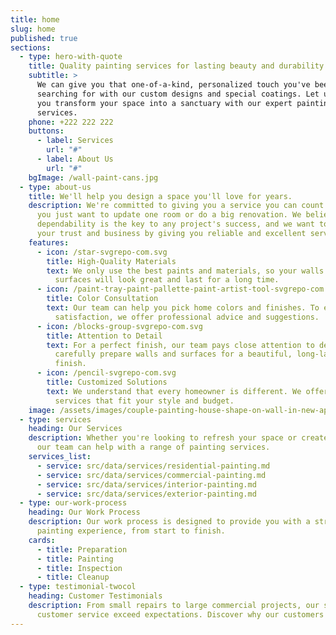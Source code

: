 ```yaml
---
title: home
slug: home
published: true
sections:
  - type: hero-with-quote
    title: Quality painting services for lasting beauty and durability.
    subtitle: >
      We can give you that one-of-a-kind, personalized touch you've been
      searching for with our custom designs and special coatings. Let us help
      you transform your space into a sanctuary with our expert painting
      services.
    phone: +222 222 222
    buttons:
      - label: Services
        url: "#"
      - label: About Us
        url: "#"
    bgImage: /wall-paint-cans.jpg
  - type: about-us
    title: We'll help you design a space you'll love for years.
    description: We're committed to giving you a service you can count on, whether
      you just want to update one room or do a big renovation. We believe that
      dependability is the key to any project's success, and we want to earn
      your trust and business by giving you reliable and excellent service.
    features:
      - icon: /star-svgrepo-com.svg
        title: High-Quality Materials
        text: We only use the best paints and materials, so your walls and other
          surfaces will look great and last for a long time.
      - icon: /paint-tray-paint-pallette-paint-artist-tool-svgrepo-com.svg
        title: Color Consultation
        text: Our team can help you pick home colors and finishes. To ensure your
          satisfaction, we offer professional advice and suggestions.
      - icon: /blocks-group-svgrepo-com.svg
        title: Attention to Detail
        text: For a perfect finish, our team pays close attention to details. We
          carefully prepare walls and surfaces for a beautiful, long-lasting
          finish.
      - icon: /pencil-svgrepo-com.svg
        title: Customized Solutions
        text: We understand that every homeowner is different. We offer painting
          services that fit your style and budget.
    image: /assets/images/couple-painting-house-shape-on-wall-in-new-apartment.jpg
  - type: services
    heading: Our Services
    description: Whether you're looking to refresh your space or create a new look,
      our team can help with a range of painting services.
    services_list:
      - service: src/data/services/residential-painting.md
      - service: src/data/services/commercial-painting.md
      - service: src/data/services/interior-painting.md
      - service: src/data/services/exterior-painting.md
  - type: our-work-process
    heading: Our Work Process
    description: Our work process is designed to provide you with a stress-free
      painting experience, from start to finish.
    cards:
      - title: Preparation
      - title: Painting
      - title: Inspection
      - title: Cleanup
  - type: testimonial-twocol
    heading: Customer Testimonials
    description: From small repairs to large commercial projects, our skills and
      customer service exceed expectations. Discover why our customers love us!
---
```


